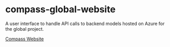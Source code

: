 # compass-global-website
A user interface to handle API calls to backend models hosted on Azure for the global project.

[Compass Website](https://www.compassinstitution.com)
